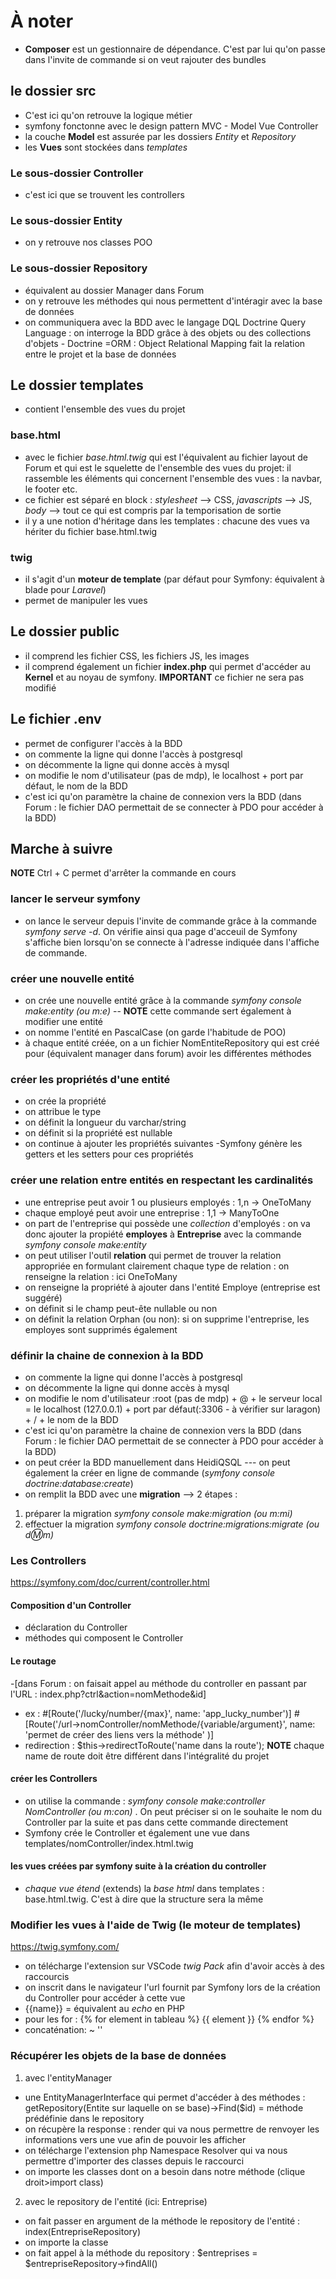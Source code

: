 # À noter

- **Composer** est un gestionnaire de dépendance. C'est par lui qu'on passe dans l'invite de commande si on veut rajouter des bundles

## le dossier **src**
- C'est ici qu'on retrouve la logique métier
- symfony fonctonne avec le design pattern MVC - Model Vue Controller
- la couche **Model** est assurée par les dossiers *Entity* et *Repository*
- les **Vues** sont stockées dans *templates*
### Le sous-dossier **Controller**
- c'est ici que se trouvent les controllers
### Le sous-dossier **Entity**
- on y retrouve nos classes POO
### Le sous-dossier **Repository**
- équivalent au dossier Manager dans Forum
- on y retrouve les méthodes qui nous permettent d'intéragir avec la base de données
- on communiquera avec la BDD avec le langage DQL Doctrine Query Language : on interroge la BDD grâce à des objets ou des collections d'objets - Doctrine =ORM : Object Relational Mapping fait la relation entre le projet et la base de données

## Le dossier **templates**
- contient l'ensemble des vues du projet
### base.html
- avec le fichier *base.html.twig* qui est l'équivalent au fichier layout de Forum et qui est le squelette de l'ensemble des vues du projet: il rassemble les éléments qui concernent l'ensemble des vues : la navbar, le footer etc.
- ce fichier est séparé en block : *stylesheet* --> CSS, *javascripts* --> JS, *body* --> tout ce qui est compris par la temporisation de sortie
- il y a une notion d'héritage dans les templates : chacune des vues va hériter du fichier base.html.twig
### twig
- il s'agit d'un **moteur de template** (par défaut pour Symfony: équivalent à blade pour *Laravel*)
- permet de manipuler les vues

## Le dossier **public**
- il comprend les fichier CSS, les fichiers JS, les images
- il comprend également un fichier **index.php** qui permet d'accéder au **Kernel** et au noyau de symfony. **IMPORTANT** ce fichier ne sera pas modifié


## Le fichier **.env**
- permet de configurer l'accès à la BDD
- on commente la ligne qui donne l'accès à postgresql
- on décommente la ligne qui donne accès à mysql
- on modifie le nom d'utilisateur (pas de mdp), le localhost + port par défaut, le nom de la BDD
- c'est ici qu'on paramètre la chaine de connexion vers la BDD (dans Forum : le fichier DAO permettait de se connecter à PDO pour accéder à la BDD)

## Marche à suivre
**NOTE** Ctrl + C permet d'arrêter la commande en cours

### lancer le serveur symfony
- on lance le serveur depuis l'invite de commande grâce à la commande *symfony serve -d*. On vérifie ainsi qua page d'acceuil de Symfony s'affiche bien lorsqu'on se connecte à l'adresse indiquée dans l'affiche de commande.

### créer une nouvelle entité
- on crée une nouvelle entité grâce à la commande *symfony console make:entity (ou m:e)* -- **NOTE** cette commande sert également à modifier une entité
- on nomme l'entité en PascalCase (on garde l'habitude de POO)
- à chaque entité créée, on a un fichier NomEntiteRepository qui est créé pour (équivalent manager dans forum) avoir les différentes méthodes

### créer les propriétés d'une entité
- on crée la propriété
- on attribue le type
- on définit la longueur du varchar/string
- on définit si la propriété est nullable
- on continue à ajouter les propriétés suivantes 
-Symfony génère les getters et les setters pour ces propriétés

### créer une relation entre entités en respectant les cardinalités
- une entreprise peut avoir 1 ou plusieurs employés : 1,n -> OneToMany
- chaque employé peut avoir une entreprise : 1,1 -> ManyToOne
- on part de l'entreprise qui possède une *collection* d'employés : on va donc ajouter la propiété **employes** à **Entreprise** avec la commande *symfony console make:entity*
- on peut utiliser l'outil **relation** qui permet de trouver la relation appropriée en formulant clairement chaque type de relation : on renseigne la relation : ici OneToMany
- on renseigne la propriété à ajouter dans l'entité Employe (entreprise est suggéré)
- on définit si le champ peut-ête nullable ou non
- on définit la relation Orphan (ou non): si on supprime l'entreprise, les employes sont supprimés également

### définir la chaine de connexion à la BDD 
- on commente la ligne qui donne l'accès à postgresql
- on décommente la ligne qui donne accès à mysql
- on modifie le nom d'utilisateur :root (pas de mdp) + @ + le serveur local = le localhost (127.0.0.1) + port par défaut(:3306 - à vérifier sur laragon) + / + le nom de la BDD
- c'est ici qu'on paramètre la chaine de connexion vers la BDD (dans Forum : le fichier DAO permettait de se connecter à PDO pour accéder à la BDD)
- on peut créer la BDD manuellement dans HeidiQSQL --- on peut également la créer en ligne de commande (*symfony console doctrine:database:create*)
- on remplit la BDD avec une **migration** --> 2 étapes :
1. préparer la migration *symfony console make:migration (ou m:mi)*
2. effectuer la migration *symfony console doctrine:migrations:migrate (ou d:m:m)*

### Les Controllers
https://symfony.com/doc/current/controller.html
#### Composition d'un Controller
- déclaration du Controller
- méthodes qui composent le Controller
#### Le routage
-[dans Forum : on faisait appel au méthode du controller en passant par l'URL : index.php?ctrl&action=nomMethode&id]
- ex : #[Route('/lucky/number/{max}', name: 'app_lucky_number')]
        #[Route('/url->nomController/nomMethode/{variable/argument}', name: 'permet de créer des liens vers la méthode' )]
- redirection : $this->redirectToRoute('name dans la route');
**NOTE** chaque name de route doit être différent dans l'intégralité du projet

#### créer les Controllers
- on utilise la commande : *symfony console make:controller NomController (ou m:con)* . On peut préciser si on le souhaite le nom du Controller par la suite et pas dans cette commande directement
- Symfony crée le Controller et également une vue dans templates/nomController/index.html.twig

#### les vues créées par symfony suite à la création du controller
- *chaque vue étend* (extends) la *base html* dans templates : base.html.twig. C'est à dire que la structure sera la même

### Modifier les vues à l'aide de Twig (le moteur de templates)
https://twig.symfony.com/
- on télécharge l'extension sur VSCode *twig Pack* afin d'avoir accès à des raccourcis
- on inscrit dans le navigateur l'url fournit par Symfony lors de la création du Controller pour accéder à cette vue
- {{name}} = équivalent au *echo* en PHP
- pour les for :
{% for element in tableau %}
    {{ element }}
{% endfor %}
- concaténation: ~ ''

### Récupérer les objets de la base de données
1. avec l'entityManager
- une EntityManagerInterface qui permet d'accéder à des méthodes : getRepository(Entite sur laquelle on se base)->Find($id) = méthode prédéfinie dans le repository
- on récupère la response : render qui va nous permettre de renvoyer les informations vers une vue afin de pouvoir les afficher
- on télécharge l'extension php Namespace Resolver qui va nous permettre d'importer des classes depuis le raccourci
- on importe les classes dont on a besoin dans notre méthode (clique droit>import class)
2. avec le repository de l'entité (ici: Entreprise)
- on fait passer en argument de la méthode le repository de l'entité : index(EntrepriseRepository)
- on importe la classe
- on fait appel à la méthode du repository : $entreprises = $entrepriseRepository->findAll()


